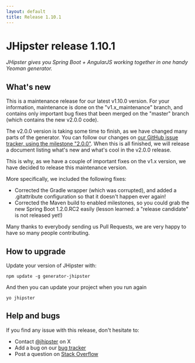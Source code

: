 ```yaml
---
layout: default
title: Release 1.10.1
---
```


JHipster release 1.10.1
==================

*JHipster gives you Spring Boot + AngularJS working together in one handy Yeoman generator.*

What's new
----------

This is a maintenance release for our latest v1.10.0 version. For your information, maintenance is done on the "v1.x_maintenance" branch, and contains only important bug fixes that been merged on the "master" branch (which contains the new v2.0.0 code).

The v2.0.0 version is taking some time to finish, as we have changed many parts of the generator. You can follow our changes on [our GitHub issue tracker, using the milestone "2.0.0"](https://github.com/jhipster/generator-jhipster/issues?q=milestone%3A2.0.0). When this is all finished, we will release a document listing what's new and what's cool in the v2.0.0 release.

This is why, as we have a couple of important fixes on the v1.x version, we have decided to release this maintenance version.

More specifically, we included the following fixes:

- Corrected the Gradle wrapper (which was corrupted), and added a .gitattribute configuration so that it doesn't happen ever again!
- Corrected the Maven build to enabled milestones, so you could grab the new Spring Boot 1.2.0.RC2 easily (lesson learned: a "release candidate" is not released yet!)

Many thanks to everybody sending us Pull Requests, we are very happy to have so many people contributing.

How to upgrade
------------

Update your version of JHipster with:

```
npm update -g generator-jhipster
```

And then you can update your project when you run again

```
yo jhipster
```

Help and bugs
--------------

If you find any issue with this release, don't hesitate to:

- Contact [@jhipster](https://twitter.com/jhipster) on X
- Add a bug on our [bug tracker](https://github.com/jhipster/generator-jhipster/issues?state=open)
- Post a question on [Stack Overflow](http://stackoverflow.com/tags/jhipster/info)
